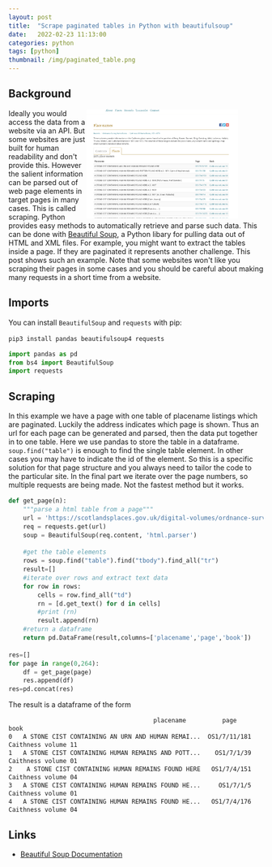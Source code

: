 ```yaml
---
layout: post
title:  "Scrape paginated tables in Python with beautifulsoup"
date:   2022-02-23 11:13:00
categories: python
tags: [python]
thumbnail: /img/paginated_table.png
---
```


## Background

<div style="width: 350px; float:right;">
 <a href="/img/paginated_table.png"> <img src="/img/paginated_table.png" width="300px"></a>
</div>

Ideally you would access the data from a website via an API. But some websites are just built for human readability and don't provide this. However the salient information can be parsed out of web page elements in target pages in many cases. This is called scraping. Python provides easy methods to automatically retrieve and parse such data. This can be done with [Beautiful Soup](https://www.crummy.com/software/BeautifulSoup/bs4/doc/), a Python libary for pulling data out of HTML and XML files. For example, you might want to extract the tables inside a page. If they are paginated it represents another challenge. This post shows such an example. Note that some websites won't like you scraping their pages in some cases and you should be careful about making many requests in a short time from a website.

## Imports

You can install `BeautifulSoup` and `requests` with pip:

```pip3 install pandas beautifulsoup4 requests```

```python
import pandas as pd
from bs4 import BeautifulSoup
import requests
```

## Scraping

In this example we have a page with one table of placename listings which are paginated. Luckily the address indicates which page is shown. Thus an url for each page can be generated and parsed, then the data put together in to one table. Here we use pandas to store the table in a dataframe. `soup.find("table")` is enough to find the single table element. In other cases you may have to indicate the id of the element. So this is a specific solution for that page structure and you always need to tailor the code to the particular site. In the final part we iterate over the page numbers, so multiple requests are being made. Not the fastest method but it works.

```python
def get_page(n):
    """parse a html table from a page"""
    url = 'https://scotlandsplaces.gov.uk/digital-volumes/ordnance-survey-name-books/caithness-os-name-books-1871-1873?page=%s&display=placenames' %n
    req = requests.get(url)
    soup = BeautifulSoup(req.content, 'html.parser')

    #get the table elements
    rows = soup.find("table").find("tbody").find_all("tr")
    result=[]
    #iterate over rows and extract text data
    for row in rows:
        cells = row.find_all("td")
        rn = [d.get_text() for d in cells]
        #print (rn)
        result.append(rn)
    #return a dataframe
    return pd.DataFrame(result,columns=['placename','page','book'])

res=[]
for page in range(0,264):
    df = get_page(page)
    res.append(df)
res=pd.concat(res)
```

The result is a dataframe of the form

```
                                        placename          page                 book
0   A STONE CIST CONTAINING AN URN AND HUMAN REMAI...  OS1/7/11/181  Caithness volume 11
1   A STONE CIST CONTAINING HUMAN REMAINS AND POTT...    OS1/7/1/39  Caithness volume 01
2    A STONE CIST CONTAINING HUMAN REMAINS FOUND HERE   OS1/7/4/151  Caithness volume 04
3   A STONE CIST CONTAINING HUMAN REMAINS FOUND HE...     OS1/7/1/5  Caithness volume 01
4   A STONE CIST CONTAINING HUMAN REMAINS FOUND HE...   OS1/7/4/176  Caithness volume 04
```


## Links

* [Beautiful Soup Documentation](https://www.crummy.com/software/BeautifulSoup/bs4/doc/)

